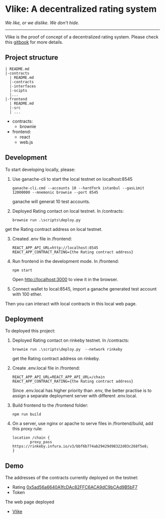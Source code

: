 # Vlike: A decentralized rating system

*We like, or we dislike. We don't hide.*

---

Vlike is the proof of concept of a decentralized rating system.
Please check this [gitbook](https://chench53.gitbook.io/hackathon/) for more details.

## Project structure

```
| README.md
|-contracts
  | README.md
  |-contracts
  |-interfaces
  |-scipts
  |...
|-frontend
  | README.md
  |-src
  | ...
```

- contracts: 
    - brownie
- frontend:
    - react
    - web.js

## Development

To start developing locally, please:

1. Use ganache-cli to start the local testnet on localhost:8545

    `ganache-cli.cmd --accounts 10 --hardfork istanbul --gasLimit 12000000 --mnemonic brownie --port 8545`

    ganache will generat 10 test accounts.

2. Deployed Rating contact on local testnet. In /contracts: 

    `brownie run .\scripts\deploy.py`

  get the Rating contract address on local testnet.

3. Created .env file in /frontend:

    ```
    REACT_APP_API_URL=http://localhost:8545
    REACT_APP_CONTRACT_RATING={the Rating contract address}
    ```

4. Run frontend in the development mode. In /frontend: 

    `npm start`

    Open [http://localhost:3000](http://localhost:3000) to view it in the browser.

5. Connect wallet to local:8545, import a ganache generated test account with 100 ether.

Then you can interact with local contracts in this local web page.


## Deployment

To deployed this project:

1. Deployed Rating contact on rinkeby testnet. In /contracts: 

    `brownie run .\scripts\deploy.py  --network rinkeby`

    get the Rating contract address on rinkeby.
  
2. Create .env.local file in /frontend:

    ```
    REACT_APP_API_URL=REACT_APP_API_URL=/chain
    REACT_APP_CONTRACT_RATING={the Rating contract address}
    ```

    Since .env.local has higher priority than .env, the better practise is to assign a separate deployment server with different .env.local.

3. Build frontend to the /frontend folder:

    `npm run build`

4. On a server, use nginx or apache to serve files in /frontend/build, add this proxy rule:

    ```
    location /chain {
            proxy_pass https://rinkeby.infura.io/v3/bbf6b774ab29429d98322d03c268f5e8;
    }
    ```

## Demo

The addresses of the contracts currently deployed on the testnet:

- Rating [0x5ad56a6640A1fcDAc82FFC6ACA9dC9bCAd9B5bF7](https://rinkeby.etherscan.io/address/0x5ad56a6640A1fcDAc82FFC6ACA9dC9bCAd9B5bF7)
- Token 

The web page deployed 

- [Vlike](http://vlike.frontiech.com/)
